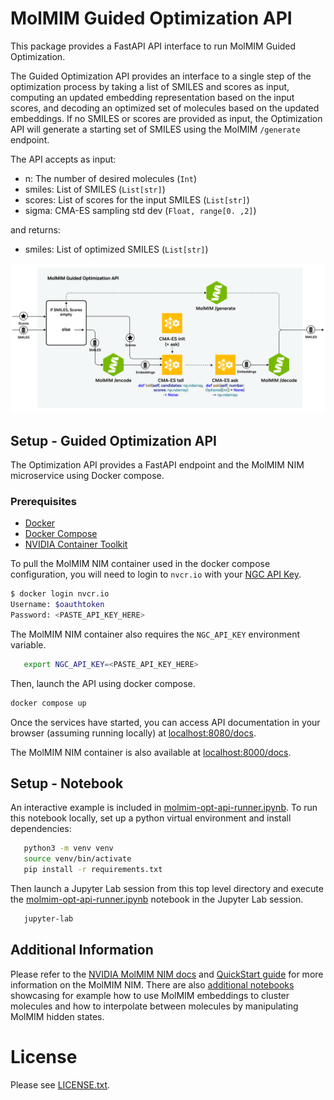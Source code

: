 # MolMIM Guided Optimization API

This package provides a FastAPI API interface to run MolMIM Guided Optimization.

The Guided Optimization API provides an interface to a single step of the optimization process by taking a list of SMILES and scores as input, computing an updated embedding representation based on the input scores, and decoding an optimized set of molecules based on the updated embeddings.  If no SMILES or scores are provided as input, the Optimization API will generate a starting set of SMILES using the MolMIM `/generate` endpoint.

The API accepts as input:
 - n: The number of desired molecules (`Int`)
 - smiles: List of SMILES (`List[str]`)
 - scores: List of scores for the input SMILES (`List[str]`)
 - sigma: CMA-ES sampling std dev (`Float, range[0. ,2]`)

and returns:
 - smiles: List of optimized SMILES (`List[str]`)

![MolMIM Guided Optimization API diagram](MolMIM-Guided-Optimization-API.png)

## Setup - Guided Optimization API

The Optimization API provides a FastAPI endpoint and the MolMIM NIM microservice using Docker compose.

### Prerequisites
* [Docker](https://docs.docker.com/engine/install/)
* [Docker Compose](https://docs.docker.com/compose/)
* [NVIDIA Container Toolkit](https://docs.nvidia.com/datacenter/cloud-native/container-toolkit/latest/install-guide.html)


To pull the MolMIM NIM container used in the docker compose configuration, you will need to login to `nvcr.io` with your [NGC API Key](https://ngc.nvidia.com).

```bash
$ docker login nvcr.io
Username: $oauthtoken
Password: <PASTE_API_KEY_HERE>
```

The MolMIM NIM container also requires the `NGC_API_KEY` environment variable.
```bash
   export NGC_API_KEY=<PASTE_API_KEY_HERE>
```

Then, launch the API using docker compose.
```bash
docker compose up
```

Once the services have started, you can access API documentation in your browser (assuming running locally) at [localhost:8080/docs](http://localhost:8080/docs).

The MolMIM NIM container is also available at [localhost:8000/docs](http://localhost:8000/docs).

## Setup - Notebook

An interactive example is included in [molmim-opt-api-runner.ipynb](molmim-opt-api-runner.ipynb).  To run this notebook locally, set up a python virtual environment and install dependencies:

```bash
   python3 -m venv venv
   source venv/bin/activate
   pip install -r requirements.txt
```

Then launch a Jupyter Lab session from this top level directory and execute the [molmim-opt-api-runner.ipynb](molmim-opt-api-runner.ipynb) notebook in the Jupyter Lab session.

```bash
   jupyter-lab
```


## Additional Information

Please refer to the [NVIDIA MolMIM NIM docs](https://docs.nvidia.com/nim/bionemo/molmim/latest/index.html) and [QuickStart guide](https://docs.nvidia.com/nim/bionemo/molmim/latest/quickstart-guide.html) for more information on the MolMIM NIM. There are also [additional notebooks](https://docs.nvidia.com/nim/bionemo/molmim/latest/endpoints.html#notebooks) showcasing for example how to use MolMIM embeddings to cluster molecules and how to interpolate between molecules by manipulating MolMIM hidden states.

# License

Please see [LICENSE.txt](LICENSE.txt).
